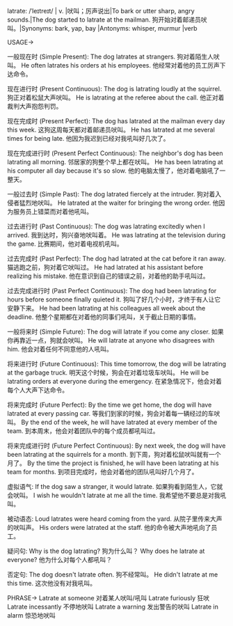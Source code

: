 latrate: /ˈleɪtreɪt/ | v. |吠叫；厉声说出|To bark or utter sharp, angry sounds.|The dog started to latrate at the mailman. 狗开始对着邮递员吠叫。|Synonyms: bark, yap, bay |Antonyms: whisper, murmur |verb

USAGE->

一般现在时 (Simple Present):
The dog latrates at strangers.  狗对着陌生人吠叫。
He often latrates his orders at his employees. 他经常对着他的员工厉声下达命令。

现在进行时 (Present Continuous):
The dog is latrating loudly at the squirrel. 狗正对着松鼠大声吠叫。
He is latrating at the referee about the call. 他正对着裁判大声抱怨判罚。


现在完成时 (Present Perfect):
The dog has latrated at the mailman every day this week. 这狗这周每天都对着邮递员吠叫。
He has latrated at me several times for being late.  他因为我迟到已经对我吼叫好几次了。


现在完成进行时 (Present Perfect Continuous):
The neighbor's dog has been latrating all morning. 邻居家的狗整个早上都在吠叫。
He has been latrating at his computer all day because it's so slow.  他的电脑太慢了，他对着电脑吼了一整天。


一般过去时 (Simple Past):
The dog latrated fiercely at the intruder. 狗对着入侵者猛烈地吠叫。
He latrated at the waiter for bringing the wrong order. 他因为服务员上错菜而对着他吼叫。


过去进行时 (Past Continuous):
The dog was latrating excitedly when I arrived. 我到达时，狗兴奋地吠叫着。
He was latrating at the television during the game. 比赛期间，他对着电视机吼叫。


过去完成时 (Past Perfect):
The dog had latrated at the cat before it ran away. 猫逃跑之前，狗对着它吠叫过。
He had latrated at his assistant before realizing his mistake. 他在意识到自己的错误之前，对着他的助手吼叫过。


过去完成进行时 (Past Perfect Continuous):
The dog had been latrating for hours before someone finally quieted it. 狗叫了好几个小时，才终于有人让它安静下来。
He had been latrating at his colleagues all week about the deadline.  他整个星期都在对着他的同事们吼叫，关于截止日期的事情。



一般将来时 (Simple Future):
The dog will latrate if you come any closer. 如果你再靠近一点，狗就会吠叫。
He will latrate at anyone who disagrees with him.  他会对着任何不同意他的人吼叫。


将来进行时 (Future Continuous):
This time tomorrow, the dog will be latrating at the garbage truck. 明天这个时候，狗会在对着垃圾车吠叫。
He will be latrating orders at everyone during the emergency.  在紧急情况下，他会对着每个人大声下达命令。


将来完成时 (Future Perfect):
By the time we get home, the dog will have latrated at every passing car. 等我们到家的时候，狗会对着每一辆经过的车吠叫。
By the end of the week, he will have latrated at every member of the team. 到本周末，他会对着团队中的每个成员都吼叫过。


将来完成进行时 (Future Perfect Continuous):
By next week, the dog will have been latrating at the squirrels for a month. 到下周，狗对着松鼠吠叫就有一个月了。
By the time the project is finished, he will have been latrating at his team for months.  到项目完成时，他会对着他的团队吼叫好几个月了。



虚拟语气:
If the dog saw a stranger, it would latrate. 如果狗看到陌生人，它就会吠叫。
I wish he wouldn't latrate at me all the time. 我希望他不要总是对我吼叫。



被动语态:
Loud latrates were heard coming from the yard.  从院子里传来大声的吠叫声。
His orders were latrated at the staff.  他的命令被大声地吼向了员工。



疑问句:
Why is the dog latrating? 狗为什么叫？
Why does he latrate at everyone? 他为什么对每个人都吼叫？



否定句:
The dog doesn't latrate often. 狗不经常叫。
He didn't latrate at me this time. 这次他没有对我吼叫。


PHRASE->
Latrate at someone  对着某人吠叫/吼叫
Latrate furiously  狂吠
Latrate incessantly 不停地吠叫
Latrate a warning  发出警告的吠叫
Latrate in alarm  惊恐地吠叫
